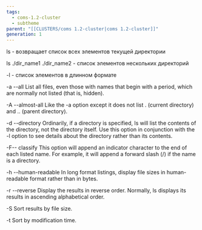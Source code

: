 ```yaml
---
tags:
  - coms-1.2-cluster
  - subtheme
parent: "[[CLUSTERS/coms 1.2-cluster|coms 1.2-cluster]]"
generation: 1
---
```

ls  -  возвращает список всех элементов текущей директории

ls ./dir_name1 ./dir_name2 - список элементов нескольких директорий

-l  -  список элементов в длинном формате

-a  --all    List all files, even those with names that begin with a
period, which are normally not listed (that is, hidden).

-A  --almost-all    Like the -a option except it does not list . (current directory) and .. (parent directory).

-d  --directory    Ordinarily, if a directory is specified, ls will list the
contents of the directory, not the directory itself. Use this
option in conjunction with the -l option to see details
about the directory rather than its contents.

-F--  classify    This option will append an indicator character to the
end of each listed name. For example, it will append a
forward slash (/) if the name is a directory.

-h  --human-readable    In long format listings, display file sizes in human-
readable format rather than in bytes.

-r  --reverse    Display the results in reverse order. Normally, ls displays its results in ascending alphabetical order.

-S    Sort results by file size.

-t    Sort by modification time.
